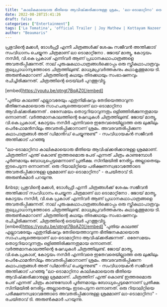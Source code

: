 ```yaml
---
title: "കാലികമായൊരു ഭീതിയെ ആവിഷ്‌ക്കരിക്കാനുള്ള ശ്രമം, 'ലാ-ടൊമാറ്റിനാ' ട്രെയ്‌ലർ"
date: 2022-08-28T15:41:26
draft: false
categories: ["Entertainment"]
tags: ['La Tomatina', 'official Trailer | Joy Mathew | Kottayam Nazeer']
author: "Beaumaris"
---
```


പ്രഭുവിന്റെ മക്കള്‍, ടോള്‍ഫ്രീ എന്നീ ചിത്രങ്ങള്‍ക്ക് ശേഷം സജീവന്‍ അന്തിക്കാട് സംവിധാനം ചെയ്യുന്ന ചിത്രമാണ് ലാ ടൊമാറ്റിനോ . ജോയ് മാത്യു, കോട്ടയം നസീര്‍, വി.കെ പ്രകാശ് എന്നിവര്‍ ആണ് പ്രധാനകഥാപാത്രങ്ങളെ അവതരിപ്പിക്കുന്നത്. നാല് പുരുഷകഥാപാത്രങ്ങള്‍ക്കൊപ്പം ഒരു സ്ത്രീകഥാപാത്രവും തുല്യപ്രാധാന്യത്തോടെ ചിത്രത്തിലുണ്ട്. മാധ്യമപ്രവര്‍ത്തകനും കഥാകൃത്തുമായ ടി. അരുണ്‍കുമാറാണ് ചിത്രത്തിന്റെ കഥയും തിരക്കഥയും സംഭാഷണവും രചിച്ചിരിക്കുന്നത്. ചിത്രത്തിന്റെ ട്രെയ്‌ലർ പുറത്തുവിട്ടു.

[embed]https://youtu.be/qtngt7BqAZ0[/embed]

"പുതിയ കാലത്ത് എല്ലാവരേയും ഏതുനിമിഷവും തേടിയെത്താവുന്ന ഭീതിജനകമായൊരു സാഹചര്യത്തെയാണ് ലാ-ടൊമാറ്റിനാ ആവിഷ്‌ക്കരിക്കുന്നത് . ഒരേസമയം തൊട്ടറിയാവുന്നതും ഒളിഞ്ഞിരിക്കുന്നതുമായ ഒന്നാണത്. വര്‍ത്തമാനകാലത്തിന്റെ ഷേഡുകള്‍ ചിത്രത്തിലുണ്ട്. ജോയ് മാത്യു, വി.കെ.പ്രകാശ്, കോട്ടയം നസീര്‍ എന്നിവരെ ഇതേവരെയില്ലാത്ത ഒരു ലുക്കിലും പെര്‍ഫോമന്‍സിലും അവതരിപ്പിക്കാനാണ് ശ്രമം. അവരവതരിപ്പിക്കുന്ന കഥാപാത്രങ്ങള്‍ അത് ഡിമാന്‍ഡ് ചെയ്യുന്നുണ്ട്" - സംവിധായകന്‍ സജീവന്‍ അന്തിക്കാട് പറഞ്ഞു

"ലാ-ടൊമാറ്റിനാ കാലികമായൊരു ഭീതിയെ ആവിഷ്‌ക്കരിക്കാനുള്ള ശ്രമമാണ്. ചിത്രത്തിന് എന്ത് കൊണ്ട് ഇത്തരമൊരു പേര് എന്നത് ചിത്രം കാണുമ്പോള്‍ പൂര്‍ണമായും ബോധ്യപ്പെടുമെന്നാണ് പ്രതീക്ഷ. സിനിമയില്‍ നേരിട്ടും അല്ലാതെയും ഇടപെടുന്ന ഒന്നാണത്. ഒരു റിയാലിറ്റിയെ പരീക്ഷണസ്വഭാവത്തോടെ അവതരിപ്പിക്കാനുള്ള ശ്രമമാണ് ലാ-ടൊമാറ്റിനാ" - രചയിതാവ് ടി. അരുണ്‍കുമാര്‍ പറയുന്നു.

&amp;nbsp;
പ്രഭുവിന്റെ മക്കള്‍, ടോള്‍ഫ്രീ എന്നീ ചിത്രങ്ങള്‍ക്ക് ശേഷം സജീവന്‍ അന്തിക്കാട് സംവിധാനം ചെയ്യുന്ന ചിത്രമാണ് ലാ ടൊമാറ്റിനോ . ജോയ് മാത്യു, കോട്ടയം നസീര്‍, വി.കെ പ്രകാശ് എന്നിവര്‍ ആണ് പ്രധാനകഥാപാത്രങ്ങളെ അവതരിപ്പിക്കുന്നത്. നാല് പുരുഷകഥാപാത്രങ്ങള്‍ക്കൊപ്പം ഒരു സ്ത്രീകഥാപാത്രവും തുല്യപ്രാധാന്യത്തോടെ ചിത്രത്തിലുണ്ട്. മാധ്യമപ്രവര്‍ത്തകനും കഥാകൃത്തുമായ ടി. അരുണ്‍കുമാറാണ് ചിത്രത്തിന്റെ കഥയും തിരക്കഥയും സംഭാഷണവും രചിച്ചിരിക്കുന്നത്. ചിത്രത്തിന്റെ ട്രെയ്‌ലർ പുറത്തുവിട്ടു. [embed]https://youtu.be/qtngt7BqAZ0[/embed] "പുതിയ കാലത്ത് എല്ലാവരേയും ഏതുനിമിഷവും തേടിയെത്താവുന്ന ഭീതിജനകമായൊരു സാഹചര്യത്തെയാണ് ലാ-ടൊമാറ്റിനാ ആവിഷ്‌ക്കരിക്കുന്നത് . ഒരേസമയം തൊട്ടറിയാവുന്നതും ഒളിഞ്ഞിരിക്കുന്നതുമായ ഒന്നാണത്. വര്‍ത്തമാനകാലത്തിന്റെ ഷേഡുകള്‍ ചിത്രത്തിലുണ്ട്. ജോയ് മാത്യു, വി.കെ.പ്രകാശ്, കോട്ടയം നസീര്‍ എന്നിവരെ ഇതേവരെയില്ലാത്ത ഒരു ലുക്കിലും പെര്‍ഫോമന്‍സിലും അവതരിപ്പിക്കാനാണ് ശ്രമം. അവരവതരിപ്പിക്കുന്ന കഥാപാത്രങ്ങള്‍ അത് ഡിമാന്‍ഡ് ചെയ്യുന്നുണ്ട്" - സംവിധായകന്‍ സജീവന്‍ അന്തിക്കാട് പറഞ്ഞു "ലാ-ടൊമാറ്റിനാ കാലികമായൊരു ഭീതിയെ ആവിഷ്‌ക്കരിക്കാനുള്ള ശ്രമമാണ്. ചിത്രത്തിന് എന്ത് കൊണ്ട് ഇത്തരമൊരു പേര് എന്നത് ചിത്രം കാണുമ്പോള്‍ പൂര്‍ണമായും ബോധ്യപ്പെടുമെന്നാണ് പ്രതീക്ഷ. സിനിമയില്‍ നേരിട്ടും അല്ലാതെയും ഇടപെടുന്ന ഒന്നാണത്. ഒരു റിയാലിറ്റിയെ പരീക്ഷണസ്വഭാവത്തോടെ അവതരിപ്പിക്കാനുള്ള ശ്രമമാണ് ലാ-ടൊമാറ്റിനാ" - രചയിതാവ് ടി. അരുണ്‍കുമാര്‍ പറയുന്നു. &nbsp;
